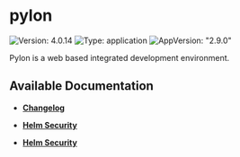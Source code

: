 # pylon

![Version: 4.0.14](https://img.shields.io/badge/Version-4.0.14-informational?style=flat-square) ![Type: application](https://img.shields.io/badge/Type-application-informational?style=flat-square) ![AppVersion: "2.9.0"](https://img.shields.io/badge/AppVersion-"2.9.0"-informational?style=flat-square)

Pylon is a web based integrated development environment.

## Available Documentation

- [**Changelog**](CHANGELOG)

- [**Helm Security**](container-security)

- [**Helm Security**](helm-security)

